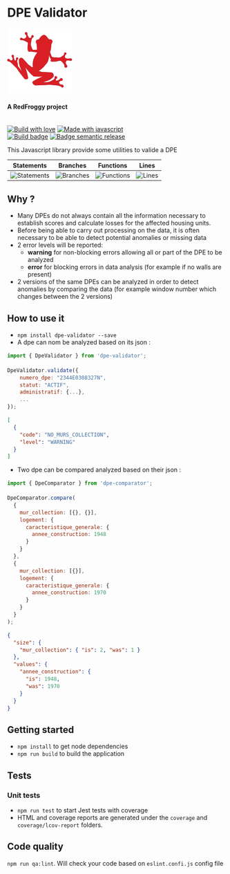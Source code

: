 # DPE Validator

<div>
  <a href="https://www.redfroggy.fr"><img src="assets/logo.png" alt="RedFroggy"></a>
  <h4>A RedFroggy project</h4>
</div>
<br/>

<div>
  <a href="https://forthebadge.com"><img src="https://forthebadge.com/images/badges/built-with-love.svg" alt="Build with love"/></a>
  <a href="https://forthebadge.com"><img src="https://forthebadge.com/images/badges/made-with-javascript.svg" alt="Made with javascript"/></a>
</div>
<div>
  <a href="https://github.com/RedFroggy/dpe-validator/actions/workflows/build.yml"><img src="https://github.com/RedFroggy/dpe-validator/actions/workflows/build.yml/badge.svg" alt="Build badge"/></a>
   <a href="https://github.com/semantic-release/semantic-release"><img src="https://img.shields.io/badge/%20%20%F0%9F%93%A6%F0%9F%9A%80-semantic--release-e10079.svg" alt="Badge semantic release"/></a>
</div>

This Javascript library provide some utilities to valide a DPE

| Statements                                                                               | Branches                                                                             | Functions                                                                              | Lines                                                                          |
| ---------------------------------------------------------------------------------------- | ------------------------------------------------------------------------------------ | -------------------------------------------------------------------------------------- | ------------------------------------------------------------------------------ |
| ![Statements](https://img.shields.io/badge/statements-100%25-brightgreen.svg?style=flat) | ![Branches](https://img.shields.io/badge/branches-100%25-brightgreen.svg?style=flat) | ![Functions](https://img.shields.io/badge/functions-100%25-brightgreen.svg?style=flat) | ![Lines](https://img.shields.io/badge/lines-100%25-brightgreen.svg?style=flat) |

## Why ?

- Many DPEs do not always contain all the information necessary to establish scores and calculate losses for the affected housing units.
- Before being able to carry out processing on the data, it is often necessary to be able to detect potential anomalies or missing data
- 2 error levels will be reported:
  - **warning** for non-blocking errors allowing all or part of the DPE to be analyzed
  - **error** for blocking errors in data analysis (for example if no walls are present)
- 2 versions of the same DPEs can be analyzed in order to detect anomalies by comparing the data (for example window number which changes between the 2 versions)

## How to use it

- `npm install dpe-validator --save`
- A dpe can nom be analyzed based on its json :

```javascript
import { DpeValidator } from 'dpe-validator';

DpeValidator.validate({
    numero_dpe: "2344E0308327N",
    statut: "ACTIF",
    administratif: {...},
    ...
});
```

```json
[
  {
    "code": "NO_MURS_COLLECTION",
    "level": "WARNING"
  }
]
```

- Two dpe can be compared analyzed based on their json :

```javascript
import { DpeComparator } from 'dpe-comparator';

DpeComparator.compare(
  {
    mur_collection: [{}, {}],
    logement: {
      caracteristique_generale: {
        annee_construction: 1948
      }
    }
  },
  {
    mur_collection: [{}],
    logement: {
      caracteristique_generale: {
        annee_construction: 1970
      }
    }
  }
);
```

```json
{
  "size": {
    "mur_collection": { "is": 2, "was": 1 }
  },
  "values": {
    "annee_construction": {
      "is": 1948,
      "was": 1970
    }
  }
}
```

## Getting started

- `npm install` to get node dependencies
- `npm run build` to build the application

## Tests

### Unit tests

- `npm run test` to start Jest tests with coverage
- HTML and coverage reports are generated under the `coverage` and `coverage/lcov-report` folders.

## Code quality

`npm run qa:lint`. Will check your code based on `eslint.confi.js` config file
